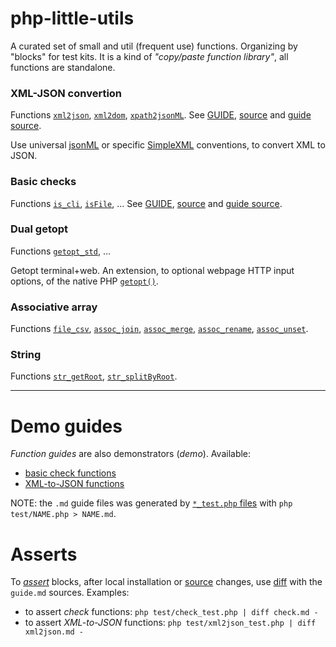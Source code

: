 # php-little-utils
A curated set of small and util (frequent use) functions. Organizing by "blocks" for test kits. It is a kind of *"copy/paste function library"*, all functions are standalone.

### XML-JSON convertion
Functions [`xml2json`](http://ppkrauss.github.io/php-little-utils/docs/#method_xml2json), [`xml2dom`](http://ppkrauss.github.io/php-little-utils/docs/#method_xml2dom), [`xpath2jsonML`](http://ppkrauss.github.io/php-little-utils/docs/#method_xpath2jsonML).
See [GUIDE](xml2json.md), [source](src/xml2json.php) and [guide source](test/xml2json_test.php).

Use universal [jsonML](http://json.org/) or specific [SimpleXML](http://php.net/manual/en/book.simplexml.php) conventions, to convert XML to JSON.

### Basic checks

Functions [`is_cli`](http://ppkrauss.github.io/php-little-utils/docs/#method_is_cli), [`isFile`](http://ppkrauss.github.io/php-little-utils/docs/#method_isFile), ...
See [GUIDE](check.md), [source](src/check.php) and [guide source](test/check_test.php).

### Dual getopt
Functions [`getopt_std`](http://ppkrauss.github.io/php-little-utils/docs/#method_getopt_std), ...

Getopt terminal+web. An extension, to optional webpage HTTP input options, of the native PHP [`getopt()`](http://php.net/manual/en/function.getopt.php).

### Associative array

Functions [`file_csv`](http://ppkrauss.github.io/php-little-utils/docs/#method_file_csv), 
[`assoc_join`](http://ppkrauss.github.io/php-little-utils/docs/#method_assoc_join), 
[`assoc_merge`](http://ppkrauss.github.io/php-little-utils/docs/#method_assoc_merge), 
[`assoc_rename`](http://ppkrauss.github.io/php-little-utils/docs/#method_assoc_rename), 
[`assoc_unset`](http://ppkrauss.github.io/php-little-utils/docs/#method_assoc_unset).

### String

Functions
[`str_getRoot`](http://ppkrauss.github.io/php-little-utils/docs/#method_str_getRoot), 
[`str_splitByRoot`](http://ppkrauss.github.io/php-little-utils/docs/#method_str_splitByRoot).

------

# Demo guides
*Function guides* are also demonstrators (*demo*). Available:

* [basic check functions](check.md)
* [XML-to-JSON functions](xml2json.md)


NOTE: the `.md` guide files was generated by [`*_test.php` files](test) with `php test/NAME.php > NAME.md`. 

# Asserts

To [*assert*](https://en.wikipedia.org/wiki/Assertion_(software_development)) blocks, after local installation or [source](src) changes, use [diff](https://en.wikipedia.org/wiki/Diff_utility) with the `guide.md` sources. Examples:

 * to assert *check* functions: `php test/check_test.php | diff check.md -`
 * to assert *XML-to-JSON* functions: `php test/xml2json_test.php | diff xml2json.md -`

